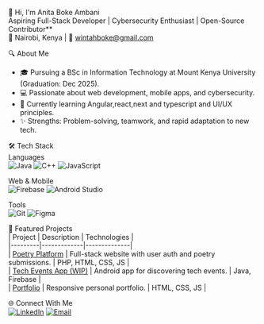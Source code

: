 👋 Hi, I'm Anita Boke Ambani  
Aspiring Full-Stack Developer | Cybersecurity Enthusiast | Open-Source Contributor**  
📍 Nairobi, Kenya | 📧 [wintahboke@gmail.com](mailto:wintahboke@gmail.com)  

🔍 About Me
- 🎓 Pursuing a BSc in Information Technology at Mount Kenya University (Graduation: Dec 2025).  
- 💻 Passionate about web development, mobile apps, and cybersecurity.  
- 🌱 Currently learning Angular,react,next and typescript and UI/UX principles.  
- ✨ Strengths: Problem-solving, teamwork, and rapid adaptation to new tech.  

 🛠 Tech Stack  
 Languages  
![Java](https://img.shields.io/badge/Java-ED8B00?style=flat&logo=java&logoColor=white)
![C++](https://img.shields.io/badge/C++-00599C?style=flat&logo=c%2B%2B&logoColor=white)
![JavaScript](https://img.shields.io/badge/JavaScript-F7DF1E?style=flat&logo=javascript&logoColor=black)  

Web & Mobile  
![Firebase](https://img.shields.io/badge/Firebase-FFCA28?style=flat&logo=firebase&logoColor=black)
![Android Studio](https://img.shields.io/badge/Android_Studio-3DDC84?style=flat&logo=android-studio&logoColor=white)  

 Tools  
![Git](https://img.shields.io/badge/Git-F05032?style=flat&logo=git&logoColor=white)
![Figma](https://img.shields.io/badge/Figma-F24E1E?style=flat&logo=figma&logoColor=white)  

📌 Featured Projects  
| Project | Description | Technologies |  
|---------|-------------|--------------|  
| [Poetry Platform](https://github.com/Anita-Boke/poetry-platform) | Full-stack website with user auth and poetry submissions. | PHP, HTML, CSS, JS |  
| [Tech Events App (WIP)](https://github.com/Anita-Boke/tech-buzz) | Android app for discovering tech events. | Java, Firebase |  
| [Portfolio](https://github.com/Anita-Boke/portfolio) | Responsive personal portfolio. | HTML, CSS, JS |  

🌐 Connect With Me  
[![LinkedIn](https://img.shields.io/badge/LinkedIn-0A66C2?style=flat&logo=linkedin&logoColor=white)](http://linkedin.com/in/anita-boke)
[![Email](https://img.shields.io/badge/Gmail-EA4335?style=flat&logo=gmail&logoColor=white)](mailto:wintahboke@gmail.com)  

